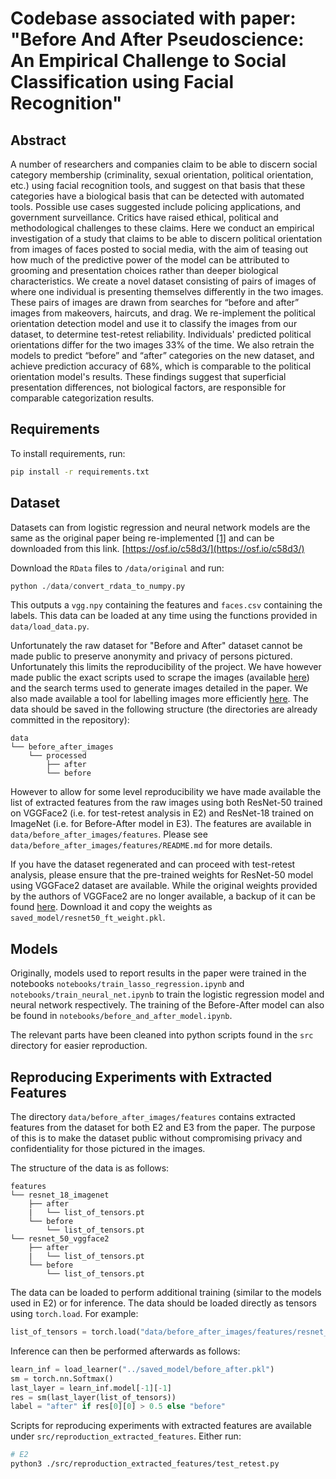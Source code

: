# Codebase associated with paper: "Before And After Pseudoscience: An Empirical Challenge to Social Classification using Facial Recognition"

## Abstract

A number of researchers and companies claim to be able to discern social category membership (criminality, sexual orientation, political orientation, etc.) using facial recognition tools, and suggest on that basis that these categories have a biological basis that can be detected with automated tools. Possible use cases suggested include policing applications, and government surveillance. Critics have raised ethical, political and methodological challenges to these claims. Here we conduct an empirical investigation of a study that claims to be able to discern political orientation from images of faces posted to social media, with the aim of teasing out how much of the predictive power of the model can be attributed to grooming and presentation choices rather than deeper biological characteristics. We create a novel dataset consisting of pairs of images of where one individual is presenting themselves differently in the two images. These pairs of images are drawn from searches for “before and after” images from makeovers, haircuts, and drag. We re-implement the political orientation detection model and use it to classify the images from our dataset, to determine test-retest reliability. Individuals' predicted political orientations differ for the two images 33% of the time. We also retrain the models to predict “before” and “after” categories on the new dataset, and achieve prediction accuracy of 68%, which is comparable to the political orientation model's results. These findings suggest that superficial presentation differences, not biological factors, are responsible for comparable categorization results.

## Requirements

To install requirements, run:

```bash
pip install -r requirements.txt
```

## Dataset

Datasets can from logistic regression and neural network models are the same as the original paper being re-implemented [\[1\]](#ref) and can be downloaded from this link. [https://osf.io/c58d3/](https://osf.io/c58d3/)

Download the `RData` files to `/data/original` and run:

```python
python ./data/convert_rdata_to_numpy.py
```

This outputs a `vgg.npy` containing the features and `faces.csv` containing the labels. This data can be loaded at any time using the functions provided in `data/load_data.py`.

Unfortunately the raw dataset for "Before and After" dataset cannot be made public to preserve anonymity and privacy of persons pictured. Unfortunately this limits the reproducibility of the project. We have however made public the exact scripts used to scrape the images (available [here](https://anonymous.4open.science/r/bing-search-image-scraping-EFB1)) and the search terms used to generate images detailed in the paper. We also made available a tool for labelling images more efficiently [here](https://anonymous.4open.science/r/tkinter-image-labeller-gui-01F3/). The data should be saved in the following structure (the directories are already committed in the repository):

```
data
└── before_after_images
    └── processed
        ├── after
        └── before
```

However to allow for some level reproducibility we have made available the list of extracted features from the raw images using both ResNet-50 trained on VGGFace2 (i.e. for test-retest analysis in E2) and ResNet-18 trained on ImageNet (i.e. for Before-After model in E3). The features are available in `data/before_after_images/features`. Please see `data/before_after_images/features/README.md` for more details.

If you have the dataset regenerated and can proceed with test-retest analysis, please ensure that the pre-trained weights for ResNet-50 model using VGGFace2 dataset are available. While the original weights provided by the authors of VGGFace2 are no longer available, a backup of it can be found [here](https://queensuca-my.sharepoint.com/:u:/g/personal/21rfk_queensu_ca/EQ7o1aRxfIFNprDBi0H01sQBp7rmAKfyu-Jwjk3K3AHJWA?e=gAPoQs). Download it and copy the weights as `saved_model/resnet50_ft_weight.pkl`.

## Models

Originally, models used to report results in the paper were trained in the notebooks `notebooks/train_lasso_regression.ipynb` and `notebooks/train_neural_net.ipynb` to train the logistic regression model and neural network respectively. The training of the Before-After model can also be found in `notebooks/before_and_after_model.ipynb`.

The relevant parts have been cleaned into python scripts found in the `src` directory for easier reproduction.

## Reproducing Experiments with Extracted Features

The directory `data/before_after_images/features` contains extracted features from the dataset for both E2 and E3 from the paper. The purpose of this is to make the dataset public without compromising privacy and confidentiality for those pictured in the images.

The structure of the data is as follows:

```
features
└── resnet_18_imagenet
    ├── after
    |   └── list_of_tensors.pt
    └── before
        └── list_of_tensors.pt
└── resnet_50_vggface2
    ├── after
    |   └── list_of_tensors.pt
    └── before
        └── list_of_tensors.pt
```

The data can be loaded to perform additional training (similar to the models used in E2) or for inference. The data should be loaded directly as tensors using `torch.load`. For example:

```python
list_of_tensors = torch.load("data/before_after_images/features/resnet_18_imagenet/before/list_of_tensors.pt")
```

Inference can then be performed afterwards as follows:

```python
learn_inf = load_learner("../saved_model/before_after.pkl")
sm = torch.nn.Softmax()
last_layer = learn_inf.model[-1][-1]
res = sm(last_layer(list_of_tensors))
label = "after" if res[0][0] > 0.5 else "before"
```

Scripts for reproducing experiments with extracted features are available under `src/reproduction_extracted_features`. Either run:

```bash
# E2
python3 ./src/reproduction_extracted_features/test_retest.py
```
